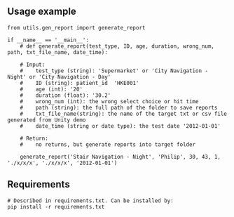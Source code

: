 ## Usage example 

    from utils.gen_report import generate_report

    if __name__ == '__main__':
        # def generate_report(test_type, ID, age, duration, wrong_num, path, txt_file_name, date_time):
        
        # Input:
        #    test_type (string): 'Supermarket' or 'City Navigation - Night' or 'City Navigation - Day'
        #    ID (string): patient_id  'HKE001'
        #    age (int): '20'
        #    duration (float): '30.2'
        #    wrong_num (int): the wrong select choice or hit time 
        #    path (string): the full path of the folder to save reports 
        #    txt_file_name(string): the name of the target txt or csv file generated from Unity demo
        #    date_time (string or date type): the test date '2012-01-01'
            
        # Return:
        #    no returns, but generate reports into target folder

        generate_report('Stair Navigation - Night', 'Philip', 30, 43, 1, './x/x/x', './x/x/x', '2012-01-01')

## Requirements
    # Described in requirements.txt. Can be installed by:  
    pip install -r requirements.txt
